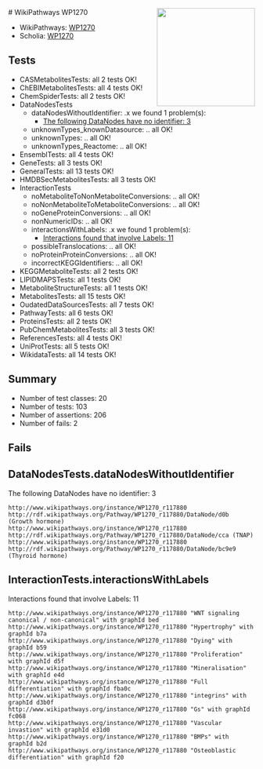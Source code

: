 <img style="float: right; width: 200px" src="https://upload.wikimedia.org/wikipedia/commons/thumb/8/83/Wplogo_with_text_500.png/640px-Wplogo_with_text_500.png" />
# WikiPathways WP1270

* WikiPathways: [WP1270](https://new.wikipathways.org/pathways/WP1270)
* Scholia: [WP1270](https://scholia.toolforge.org/wikipathways/WP1270)
## Tests
* CASMetabolitesTests: all 2 tests OK!
* ChEBIMetabolitesTests: all 4 tests OK!
* ChemSpiderTests: all 2 tests OK!
* DataNodesTests
    * dataNodesWithoutIdentifier: .x we found 1 problem(s):
        * [The following DataNodes have no identifier: 3](#d2d32fa2)
    * unknownTypes_knownDatasource: .. all OK!
    * unknownTypes: .. all OK!
    * unknownTypes_Reactome: .. all OK!
* EnsemblTests: all 4 tests OK!
* GeneTests: all 3 tests OK!
* GeneralTests: all 13 tests OK!
* HMDBSecMetabolitesTests: all 3 tests OK!
* InteractionTests
    * noMetaboliteToNonMetaboliteConversions: .. all OK!
    * noNonMetaboliteToMetaboliteConversions: .. all OK!
    * noGeneProteinConversions: .. all OK!
    * nonNumericIDs: .. all OK!
    * interactionsWithLabels: .x we found 1 problem(s):
        * [Interactions found that involve Labels: 11](#fe97a8b9)
    * possibleTranslocations: .. all OK!
    * noProteinProteinConversions: .. all OK!
    * incorrectKEGGIdentifiers: .. all OK!
* KEGGMetaboliteTests: all 2 tests OK!
* LIPIDMAPSTests: all 1 tests OK!
* MetaboliteStructureTests: all 1 tests OK!
* MetabolitesTests: all 15 tests OK!
* OudatedDataSourcesTests: all 7 tests OK!
* PathwayTests: all 6 tests OK!
* ProteinsTests: all 2 tests OK!
* PubChemMetabolitesTests: all 3 tests OK!
* ReferencesTests: all 4 tests OK!
* UniProtTests: all 5 tests OK!
* WikidataTests: all 14 tests OK!


## Summary

* Number of test classes: 20
* Number of tests: 103
* Number of assertions: 206
* Number of fails: 2

## Fails

<a name="d2d32fa2" />

## DataNodesTests.dataNodesWithoutIdentifier

The following DataNodes have no identifier: 3
```
http://www.wikipathways.org/instance/WP1270_r117880 http://rdf.wikipathways.org/Pathway/WP1270_r117880/DataNode/d0b (Growth hormone)
http://www.wikipathways.org/instance/WP1270_r117880 http://rdf.wikipathways.org/Pathway/WP1270_r117880/DataNode/cca (TNAP)
http://www.wikipathways.org/instance/WP1270_r117880 http://rdf.wikipathways.org/Pathway/WP1270_r117880/DataNode/bc9e9 (Thyroid hormone)
```

<a name="fe97a8b9" />

## InteractionTests.interactionsWithLabels

Interactions found that involve Labels: 11
```
http://www.wikipathways.org/instance/WP1270_r117880 "WNT signaling
canonical / non-canonical" with graphId bed
http://www.wikipathways.org/instance/WP1270_r117880 "Hypertrophy" with graphId b7a
http://www.wikipathways.org/instance/WP1270_r117880 "Dying" with graphId b59
http://www.wikipathways.org/instance/WP1270_r117880 "Proliferation" with graphId d5f
http://www.wikipathways.org/instance/WP1270_r117880 "Mineralisation" with graphId e4d
http://www.wikipathways.org/instance/WP1270_r117880 "Full differentiation" with graphId fba0c
http://www.wikipathways.org/instance/WP1270_r117880 "integrins" with graphId d3b0f
http://www.wikipathways.org/instance/WP1270_r117880 "Gs" with graphId fc068
http://www.wikipathways.org/instance/WP1270_r117880 "Vascular invastion" with graphId e31d0
http://www.wikipathways.org/instance/WP1270_r117880 "BMPs" with graphId b2d
http://www.wikipathways.org/instance/WP1270_r117880 "Osteoblastic
differentiation" with graphId f20
```

